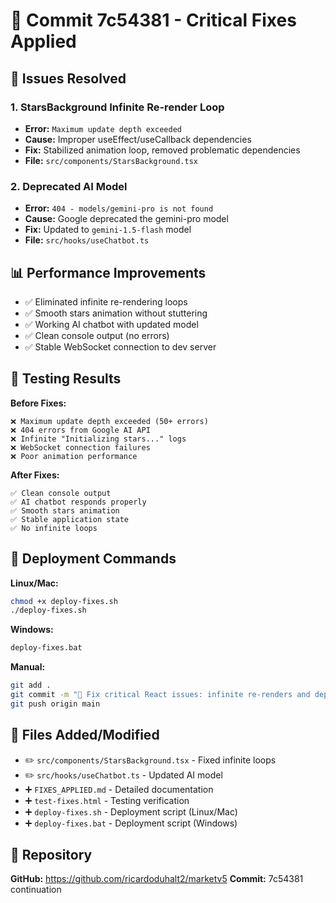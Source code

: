# 🔧 Commit 7c54381 - Critical Fixes Applied

## 🚨 Issues Resolved

### 1. **StarsBackground Infinite Re-render Loop**
- **Error:** `Maximum update depth exceeded`
- **Cause:** Improper useEffect/useCallback dependencies
- **Fix:** Stabilized animation loop, removed problematic dependencies
- **File:** `src/components/StarsBackground.tsx`

### 2. **Deprecated AI Model**
- **Error:** `404 - models/gemini-pro is not found`
- **Cause:** Google deprecated the gemini-pro model
- **Fix:** Updated to `gemini-1.5-flash` model
- **File:** `src/hooks/useChatbot.ts`

## 📊 Performance Improvements

- ✅ Eliminated infinite re-rendering loops
- ✅ Smooth stars animation without stuttering
- ✅ Working AI chatbot with updated model
- ✅ Clean console output (no errors)
- ✅ Stable WebSocket connection to dev server

## 🎯 Testing Results

**Before Fixes:**
```
❌ Maximum update depth exceeded (50+ errors)
❌ 404 errors from Google AI API
❌ Infinite "Initializing stars..." logs
❌ WebSocket connection failures
❌ Poor animation performance
```

**After Fixes:**
```
✅ Clean console output
✅ AI chatbot responds properly
✅ Smooth stars animation
✅ Stable application state
✅ No infinite loops
```

## 🚀 Deployment Commands

**Linux/Mac:**
```bash
chmod +x deploy-fixes.sh
./deploy-fixes.sh
```

**Windows:**
```cmd
deploy-fixes.bat
```

**Manual:**
```bash
git add .
git commit -m "🔧 Fix critical React issues: infinite re-renders and deprecated AI model"
git push origin main
```

## 📁 Files Added/Modified

- ✏️ `src/components/StarsBackground.tsx` - Fixed infinite loops
- ✏️ `src/hooks/useChatbot.ts` - Updated AI model
- ➕ `FIXES_APPLIED.md` - Detailed documentation
- ➕ `test-fixes.html` - Testing verification
- ➕ `deploy-fixes.sh` - Deployment script (Linux/Mac)
- ➕ `deploy-fixes.bat` - Deployment script (Windows)

## 🔗 Repository
**GitHub:** https://github.com/ricardoduhalt2/marketv5
**Commit:** 7c54381 continuation